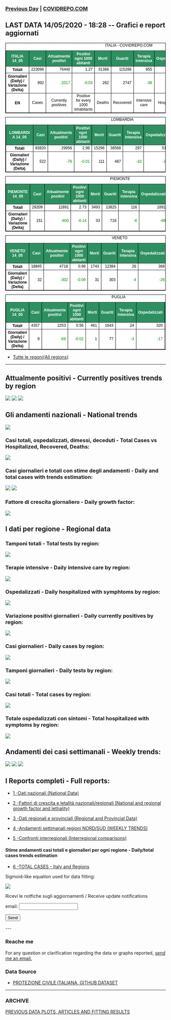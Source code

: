 <!-- start -->
### [Previous Day](/index_13_05.md) | <a href="https://marcelchiarello.github.io/showdata/">COVIDREPO.COM</a>
## LAST DATA 14/05/2020 - 18:28 -- Grafici e report aggiornati

<table style=" color:black; font-size:12; font-family:arial; text-align:center; " cellpadding="2.5" cellspacing="0" border="1" bordercolor="black" bgcolor="#FFFFFF">
<caption>ITALIA - COVIDREPO.COM</caption>
<tr style="color:#FFFFFF;background:#2E9061">
<th>ITALIA 14_05</th>
<th>Casi</th>
<th>Attualmente positivi</th>
<th>Positivi ogni 1000 abitanti</th>
<th>Morti</th>
<th>Guariti</th>
<th>Terapia intensiva</th>
<th>Ospedalizzati</th>
<th>Ricoverati con sintomi</th>
<th>Isolamento domiciliare</th>
<th>Tamponi</th>
</tr>
<tr>
<th>Totali</th>
<td align="right"> 223096</td>
<td align="right"> 76440</td>
<td align="right"> 1.27</td>
<td align="right"> 31368</td>
<td align="right"> 115288</td>
<td align="right"> 855</td>
<td align="right"> 12308</td>
<td align="right"> 11453</td>
<td align="right"> 64132</td>
<td align="right"> 2807504</td>
</tr>
<tr>
<th>Giornalieri (Daily) / Variazione (Delta)</th>
<td align="right"> 992</td>
<td align="right" style=" color:green; "> -2017</td>
<td align="right" style=" color:green; "> -0.03</td>
<td align="right"> 262</td>
<td align="right"> 2747</td>
<td align="right" style=" color:green; "> -38</td>
<td align="right" style=" color:green; "> -757</td>
<td align="right" style=" color:green; "> -719</td>
<td align="right" style=" color:green; "> -1260</td>
<td align="right"> 71876</td>
</tr>
<tr>
<th>EN</th>
<td>Cases</td>
<td>Currently positives</td>
<td>Positive for every 1000 inhabitants</td>
<td>Deaths</td>
<td>Recovered</td>
<td>Intensive care</td>
<td>Hospitalized</td>
<td>Hospitalized with symptoms</td>
<td>Home isolation</td>
<td>Tests</td>
</tr>
</table>

<table style=" color:black; font-size:12; font-family:arial; text-align:center; " cellpadding="2.5" cellspacing="0" border="1" bordercolor="black" bgcolor="#FFFFFF">
<caption>LOMBARDIA</caption>
<tr style="color:#FFFFFF;background:#2E9061">
<th>LOMBARDIA 14_05</th>
<th>Casi</th>
<th>Attualmente positivi</th>
<th>Positivi ogni 1000 abitanti</th>
<th>Morti</th>
<th>Guariti</th>
<th>Terapia intensiva</th>
<th>Ospedalizzati</th>
<th>Ricoverati con sintomi</th>
<th>Isolamento domiciliare</th>
<th>Tamponi</th>
</tr>
<tr>
<th>Totali</th>
<td align="right"> 83820</td>
<td align="right"> 29956</td>
<td align="right"> 2.98</td>
<td align="right"> 15296</td>
<td align="right"> 38568</td>
<td align="right"> 297</td>
<td align="right"> 5115</td>
<td align="right"> 4818</td>
<td align="right"> 24841</td>
<td align="right"> 538243</td>
</tr>
<tr>
<th>Giornalieri (Daily) / Variazione (Delta)</th>
<td align="right"> 522</td>
<td align="right" style=" color:green; "> -76</td>
<td align="right" style=" color:green; "> -0.01</td>
<td align="right"> 111</td>
<td align="right"> 487</td>
<td align="right" style=" color:green; "> -10</td>
<td align="right" style=" color:green; "> -199</td>
<td align="right" style=" color:green; "> -189</td>
<td align="right"> 123</td>
<td align="right"> 14080</td>
</tr>
</table>

<table style=" color:black; font-size:12; font-family:arial; text-align:center; " cellpadding="2.5" cellspacing="0" border="1" bordercolor="black" bgcolor="#FFFFFF">
<caption>PIEMONTE</caption>
<tr style="color:#FFFFFF;background:#2E9061">
<th>PIEMONTE 14_05</th>
<th>Casi</th>
<th>Attualmente positivi</th>
<th>Positivi ogni 1000 abitanti</th>
<th>Morti</th>
<th>Guariti</th>
<th>Terapia intensiva</th>
<th>Ospedalizzati</th>
<th>Ricoverati con sintomi</th>
<th>Isolamento domiciliare</th>
<th>Tamponi</th>
</tr>
<tr>
<th>Totali</th>
<td align="right"> 29209</td>
<td align="right"> 11891</td>
<td align="right"> 2.73</td>
<td align="right"> 3493</td>
<td align="right"> 13825</td>
<td align="right"> 116</td>
<td align="right"> 1891</td>
<td align="right"> 1775</td>
<td align="right"> 10000</td>
<td align="right"> 232682</td>
</tr>
<tr>
<th>Giornalieri (Daily) / Variazione (Delta)</th>
<td align="right"> 151</td>
<td align="right" style=" color:green; "> -600</td>
<td align="right" style=" color:green; "> -0.14</td>
<td align="right"> 33</td>
<td align="right"> 718</td>
<td align="right" style=" color:green; "> -6</td>
<td align="right" style=" color:green; "> -89</td>
<td align="right" style=" color:green; "> -83</td>
<td align="right" style=" color:green; "> -511</td>
<td align="right"> 7894</td>
</tr>
</table>

<table style=" color:black; font-size:12; font-family:arial; text-align:center; " cellpadding="2.5" cellspacing="0" border="1" bordercolor="black" bgcolor="#FFFFFF">
<caption>VENETO</caption>
<tr style="color:#FFFFFF;background:#2E9061">
<th>VENETO 14_05</th>
<th>Casi</th>
<th>Attualmente positivi</th>
<th>Positivi ogni 1000 abitanti</th>
<th>Morti</th>
<th>Guariti</th>
<th>Terapia intensiva</th>
<th>Ospedalizzati</th>
<th>Ricoverati con sintomi</th>
<th>Isolamento domiciliare</th>
<th>Tamponi</th>
</tr>
<tr>
<th>Totali</th>
<td align="right"> 18845</td>
<td align="right"> 4718</td>
<td align="right"> 0.96</td>
<td align="right"> 1743</td>
<td align="right"> 12384</td>
<td align="right"> 26</td>
<td align="right"> 368</td>
<td align="right"> 342</td>
<td align="right"> 4350</td>
<td align="right"> 474488</td>
</tr>
<tr>
<th>Giornalieri (Daily) / Variazione (Delta)</th>
<td align="right"> 32</td>
<td align="right" style=" color:green; "> -302</td>
<td align="right" style=" color:green; "> -0.06</td>
<td align="right"> 31</td>
<td align="right"> 303</td>
<td align="right" style=" color:green; "> -4</td>
<td align="right" style=" color:green; "> -26</td>
<td align="right" style=" color:green; "> -22</td>
<td align="right" style=" color:green; "> -276</td>
<td align="right"> 11334</td>
</tr>
</table>

<table style=" color:black; font-size:12; font-family:arial; text-align:center; " cellpadding="2.5" cellspacing="0" border="1" bordercolor="black" bgcolor="#FFFFFF">
<caption>PUGLIA</caption>
<tr style="color:#FFFFFF;background:#2E9061">
<th>PUGLIA 14_05</th>
<th>Casi</th>
<th>Attualmente positivi</th>
<th>Positivi ogni 1000 abitanti</th>
<th>Morti</th>
<th>Guariti</th>
<th>Terapia intensiva</th>
<th>Ospedalizzati</th>
<th>Ricoverati con sintomi</th>
<th>Isolamento domiciliare</th>
<th>Tamponi</th>
</tr>
<tr>
<th>Totali</th>
<td align="right"> 4357</td>
<td align="right"> 2253</td>
<td align="right"> 0.56</td>
<td align="right"> 461</td>
<td align="right"> 1643</td>
<td align="right"> 24</td>
<td align="right"> 320</td>
<td align="right"> 296</td>
<td align="right"> 1933</td>
<td align="right"> 85577</td>
</tr>
<tr>
<th>Giornalieri (Daily) / Variazione (Delta)</th>
<td align="right"> 9</td>
<td align="right" style=" color:green; "> -69</td>
<td align="right" style=" color:green; "> -0.02</td>
<td align="right"> 1</td>
<td align="right"> 77</td>
<td align="right" style=" color:green; "> -3</td>
<td align="right" style=" color:green; "> -17</td>
<td align="right" style=" color:green; "> -14</td>
<td align="right" style=" color:green; "> -52</td>
<td align="right"> 1864</td>
</tr>
</table>

- [Tutte le regoni(All regions)](/Tables/regionsTable_14_05.md)

---

## Attualmente positivi - Currently positives trends by region
<img src="https://covidrepo.com/RUN_14_05/RUN4/RUN_INTEREGION_16.png">
<img src="https://covidrepo.com/RUN_14_05/RUN4/RUN_INTEREGION_17.png">
<img src="https://covidrepo.com/RUN_14_05/RUN4/RUN_INTEREGION_18.png">

## Gli andamenti nazionali - National trends
<img src="https://marcelchiarello.github.io/showdata/RUN_14_05/RUN0/RUN_DATA_ITALIA_01.png">

### Casi totali, ospedalizzati, dimessi, deceduti - Total Cases vs Hospitalized, Recovered, Deaths:
<img src="https://marcelchiarello.github.io/showdata/RUN_14_05/RUN0/RUN_DATA_ITALIA_02.png">

### Casi giornalieri e totali con stime degli andamenti - Daily and total cases with trends estimation:
<img src="https://marcelchiarello.github.io/showdata/RUN_14_05/RUN1/RUN_DATA_FIT_TOTAL_CASES_ITALY_REGIONS_01.png">
<img src="https://marcelchiarello.github.io/showdata/RUN_14_05/RUN1/RUN_DATA_FIT_TOTAL_CASES_ITALY_REGIONS_02.png">

### Fattore di crescita giornaliero - Daily growth factor:
<img src="https://marcelchiarello.github.io/showdata/RUN_14_05/RUN6/RUN_FACTORS_01.png">

## I dati per regione - Regional data

### Tamponi totali - Total tests by region:
<img src="https://marcelchiarello.github.io/showdata/RUN_14_05/RUN4/RUN_INTEREGION_02.png">

### Terapie intensive - Daily intensive care by region:
<img src="https://marcelchiarello.github.io/showdata/RUN_14_05/RUN4/RUN_INTEREGION_13.png">

### Ospedalizzati - Daily hospitalized with symphtoms by region:
<img src="https://marcelchiarello.github.io/showdata/RUN_14_05/RUN4/RUN_INTEREGION_14.png">

### Variazione positivi giornalieri - Daily currently positives by region:
<img src="https://marcelchiarello.github.io/showdata/RUN_14_05/RUN4/RUN_INTEREGION_15.png">

### Casi giornalieri - Daily cases by region:
<img src="https://marcelchiarello.github.io/showdata/RUN_14_05/RUN4/RUN_INTEREGION_11.png">

### Tamponi giornalieri - Daily tests by region:
<img src="https://marcelchiarello.github.io/showdata/RUN_14_05/RUN4/RUN_INTEREGION_12.png">

### Casi totali - Total cases by region:
<img src="https://marcelchiarello.github.io/showdata/RUN_14_05/RUN4/RUN_INTEREGION_01.png">

### Totale ospedalizzati con sintomi - Total hospitalized with symptoms by region:
<img src="https://marcelchiarello.github.io/showdata/RUN_14_05/RUN4/RUN_INTEREGION_05.png">

## Andamenti dei casi settimanali - Weekly trends:
<img src="https://marcelchiarello.github.io/showdata/RUN_14_05/RUN5/RUN_NEWTRENDS_01.png">
<img src="https://marcelchiarello.github.io/showdata/RUN_14_05/RUN5/RUN_NEWTRENDS_02.png">
<img src="https://marcelchiarello.github.io/showdata/RUN_14_05/RUN5/RUN_NEWTRENDS_03.png">

## I Reports completi - Full reports:

- [1 -Dati nazionali (National Data)](/RUN_14_05/RUN0/RUN.html)

- [2 -Fattori di crescita e letalità nazionali/regionali (National and regional growth factor and lethality)](/RUN_14_05/RUN6/RUN.html)

- [3 -Dati regionali e provinciali (Regional and Provincial Data)](/RUN_14_05/RUN2/RUN.html)

- [4 -Andamenti settimanali regioni NORD/SUD (WEEKLY TRENDS)](/RUN_14_05/RUN5/RUN.html)

- [5 -Confronti interregionali (Interregional comparisons)](/RUN_14_05/RUN4/RUN.html)

#### Stime andamenti casi totali e giornalieri per ogni regione - Daily/total cases trends estimation

- [6 -TOTAL CASES - Italy and Regions](/RUN_14_05/RUN1/RUN.html)

Sigmoid-like equation used for data fitting:

<img src="https://latex.codecogs.com/svg.latex?Sig = \frac{a}{e^{b(x+c)} + a_1e^{b_1(x+c_1)} - d}" border="0"/>

Ricevi le notfiche sugli aggiornamenti / Receive update notifications
<form
action="https://formspree.io/mgenvwep"
method="POST"
>
<label>
email:
<input type="text" name="_replyto">
</label>

<!-- your other form fields go here -->

<button type="submit">Send</button>
</form>
---

### Reache me

For any question or clarification regarding the data or graphs reported, <a href="mailto:marcello.chiarello@outlook.com">send me an email.</a>



### Data Source

- [PROTEZIONE CIVILE ITALIANA, GITHUB DATASET](https://github.com/pcm-dpc/COVID-19)

---

### ARCHIVE
[PREVIOUS DATA,PLOTS, ARTICLES AND FITTING RESULTS](/archive.md)
